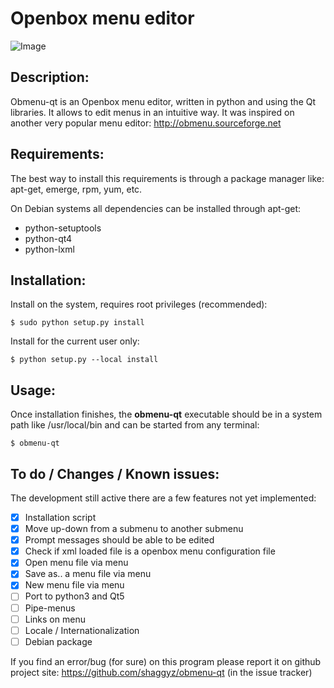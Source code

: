 Openbox menu editor
===================

![Image](../master/doc/snapshot.png?raw=true)

Description:
------------

Obmenu-qt is an Openbox menu editor, written in python and using the Qt libraries. It allows to edit menus
in an intuitive way. It was inspired on another very popular menu editor: http://obmenu.sourceforge.net


Requirements:
-------------

The best way to install this requirements is through a
package manager like: apt-get, emerge, rpm, yum, etc.

On Debian systems all dependencies can be installed through apt-get:

- python-setuptools
- python-qt4
- python-lxml


Installation:
-------------

Install on the system, requires root privileges (recommended):

<code>$ sudo python setup.py install</code>

Install for the current user only:

<code>$ python setup.py --local install</code>


Usage:
------

Once installation finishes, the **obmenu-qt** executable should be in a system path like /usr/local/bin
and can be started from any terminal:

<code>$ obmenu-qt</code>


To do / Changes / Known issues:
----------------------

The development still active there are a few features not yet implemented:

- [X] Installation script
- [X] Move up-down from a submenu to another submenu
- [X] Prompt messages should be able to be edited
- [X] Check if xml loaded file is a openbox menu configuration file
- [X] Open menu file via menu
- [X] Save as.. a menu file via menu
- [X] New menu file via menu
- [ ] Port to python3 and Qt5
- [ ] Pipe-menus
- [ ] Links on menu
- [ ] Locale / Internationalization
- [ ] Debian package

If you find an error/bug (for sure) on this program please report it on github project site:
https://github.com/shaggyz/obmenu-qt (in the issue tracker)




